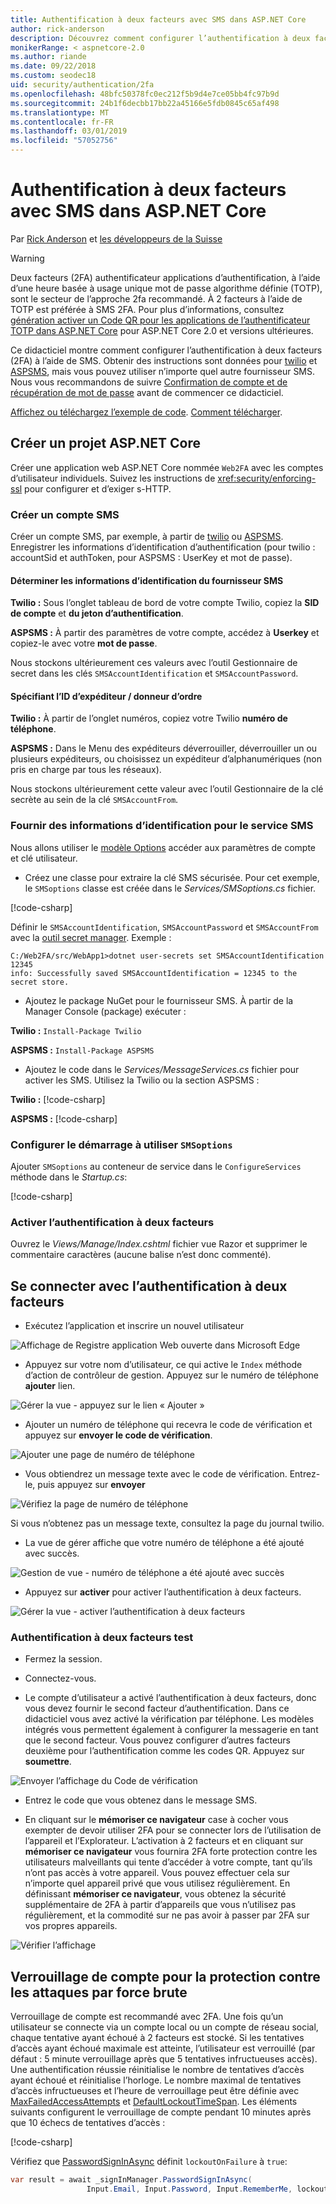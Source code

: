 ```yaml
---
title: Authentification à deux facteurs avec SMS dans ASP.NET Core
author: rick-anderson
description: Découvrez comment configurer l’authentification à deux facteurs (2FA) avec une application ASP.NET Core.
monikerRange: < aspnetcore-2.0
ms.author: riande
ms.date: 09/22/2018
ms.custom: seodec18
uid: security/authentication/2fa
ms.openlocfilehash: 48bfc50378fc0ec212f5b9d4e7ce05bb4fc97b9d
ms.sourcegitcommit: 24b1f6decbb17bb22a45166e5fdb0845c65af498
ms.translationtype: MT
ms.contentlocale: fr-FR
ms.lasthandoff: 03/01/2019
ms.locfileid: "57052756"
---
```

# <a name="two-factor-authentication-with-sms-in-aspnet-core"></a>Authentification à deux facteurs avec SMS dans ASP.NET Core

Par [Rick Anderson](https://twitter.com/RickAndMSFT) et [les développeurs de la Suisse](https://github.com/Swiss-Devs)

>[!WARNING]
> Deux facteurs (2FA) authentificateur applications d’authentification, à l’aide d’une heure basée à usage unique mot de passe algorithme définie (TOTP), sont le secteur de l’approche 2fa recommandé. À 2 facteurs à l’aide de TOTP est préférée à SMS 2FA. Pour plus d’informations, consultez [génération activer un Code QR pour les applications de l’authentificateur TOTP dans ASP.NET Core](xref:security/authentication/identity-enable-qrcodes) pour ASP.NET Core 2.0 et versions ultérieures.

Ce didacticiel montre comment configurer l’authentification à deux facteurs (2FA) à l’aide de SMS. Obtenir des instructions sont données pour [twilio](https://www.twilio.com/) et [ASPSMS](https://www.aspsms.com/asp.net/identity/core/testcredits/), mais vous pouvez utiliser n’importe quel autre fournisseur SMS. Nous vous recommandons de suivre [Confirmation de compte et de récupération de mot de passe](xref:security/authentication/accconfirm) avant de commencer ce didacticiel.

[Affichez ou téléchargez l’exemple de code](https://github.com/aspnet/Docs/tree/master/aspnetcore/security/authentication/2fa/sample/Web2FA). [Comment télécharger](xref:index#how-to-download-a-sample).

## <a name="create-a-new-aspnet-core-project"></a>Créer un projet ASP.NET Core

Créer une application web ASP.NET Core nommée `Web2FA` avec les comptes d’utilisateur individuels. Suivez les instructions de <xref:security/enforcing-ssl> pour configurer et d’exiger s-HTTP.

### <a name="create-an-sms-account"></a>Créer un compte SMS

Créer un compte SMS, par exemple, à partir de [twilio](https://www.twilio.com/) ou [ASPSMS](https://www.aspsms.com/asp.net/identity/core/testcredits/). Enregistrer les informations d’identification d’authentification (pour twilio : accountSid et authToken, pour ASPSMS : UserKey et mot de passe).

#### <a name="figuring-out-sms-provider-credentials"></a>Déterminer les informations d’identification du fournisseur SMS

**Twilio :** Sous l’onglet tableau de bord de votre compte Twilio, copiez la **SID de compte** et **du jeton d’authentification**.

**ASPSMS :** À partir des paramètres de votre compte, accédez à **Userkey** et copiez-le avec votre **mot de passe**.

Nous stockons ultérieurement ces valeurs avec l’outil Gestionnaire de secret dans les clés `SMSAccountIdentification` et `SMSAccountPassword`.

#### <a name="specifying-senderid--originator"></a>Spécifiant l’ID d’expéditeur / donneur d’ordre

**Twilio :** À partir de l’onglet numéros, copiez votre Twilio **numéro de téléphone**.

**ASPSMS :** Dans le Menu des expéditeurs déverrouiller, déverrouiller un ou plusieurs expéditeurs, ou choisissez un expéditeur d’alphanumériques (non pris en charge par tous les réseaux).

Nous stockons ultérieurement cette valeur avec l’outil Gestionnaire de la clé secrète au sein de la clé `SMSAccountFrom`.


### <a name="provide-credentials-for-the-sms-service"></a>Fournir des informations d’identification pour le service SMS

Nous allons utiliser le [modèle Options](xref:fundamentals/configuration/options) accéder aux paramètres de compte et clé utilisateur.

   * Créez une classe pour extraire la clé SMS sécurisée. Pour cet exemple, le `SMSoptions` classe est créée dans le *Services/SMSoptions.cs* fichier.

[!code-csharp[](2fa/sample/Web2FA/Services/SMSoptions.cs)]

Définir le `SMSAccountIdentification`, `SMSAccountPassword` et `SMSAccountFrom` avec la [outil secret manager](xref:security/app-secrets). Exemple :

```none
C:/Web2FA/src/WebApp1>dotnet user-secrets set SMSAccountIdentification 12345
info: Successfully saved SMSAccountIdentification = 12345 to the secret store.
```
* Ajoutez le package NuGet pour le fournisseur SMS. À partir de la Manager Console (package) exécuter :

**Twilio :**
`Install-Package Twilio`

**ASPSMS :**
`Install-Package ASPSMS`


* Ajoutez le code dans le *Services/MessageServices.cs* fichier pour activer les SMS. Utilisez la Twilio ou la section ASPSMS :


**Twilio :** [!code-csharp[](2fa/sample/Web2FA/Services/MessageServices_twilio.cs)]

**ASPSMS :** [!code-csharp[](2fa/sample/Web2FA/Services/MessageServices_ASPSMS.cs)]

### <a name="configure-startup-to-use-smsoptions"></a>Configurer le démarrage à utiliser `SMSoptions`

Ajouter `SMSoptions` au conteneur de service dans le `ConfigureServices` méthode dans le *Startup.cs*:

[!code-csharp[](2fa/sample/Web2FA/Startup.cs?name=snippet1&highlight=4)]

### <a name="enable-two-factor-authentication"></a>Activer l’authentification à deux facteurs

Ouvrez le *Views/Manage/Index.cshtml* fichier vue Razor et supprimer le commentaire caractères (aucune balise n’est donc commenté).

## <a name="log-in-with-two-factor-authentication"></a>Se connecter avec l’authentification à deux facteurs

* Exécutez l’application et inscrire un nouvel utilisateur

![Affichage de Registre application Web ouverte dans Microsoft Edge](2fa/_static/login2fa1.png)

* Appuyez sur votre nom d’utilisateur, ce qui active le `Index` méthode d’action de contrôleur de gestion. Appuyez sur le numéro de téléphone **ajouter** lien.

![Gérer la vue - appuyez sur le lien « Ajouter »](2fa/_static/login2fa2.png)

* Ajouter un numéro de téléphone qui recevra le code de vérification et appuyez sur **envoyer le code de vérification**.

![Ajouter une page de numéro de téléphone](2fa/_static/login2fa3.png)

* Vous obtiendrez un message texte avec le code de vérification. Entrez-le, puis appuyez sur **envoyer**

![Vérifiez la page de numéro de téléphone](2fa/_static/login2fa4.png)

Si vous n’obtenez pas un message texte, consultez la page du journal twilio.

* La vue de gérer affiche que votre numéro de téléphone a été ajouté avec succès.

![Gestion de vue - numéro de téléphone a été ajouté avec succès](2fa/_static/login2fa5.png)

* Appuyez sur **activer** pour activer l’authentification à deux facteurs.

![Gérer la vue - activer l’authentification à deux facteurs](2fa/_static/login2fa6.png)

### <a name="test-two-factor-authentication"></a>Authentification à deux facteurs test

* Fermez la session.

* Connectez-vous.

* Le compte d’utilisateur a activé l’authentification à deux facteurs, donc vous devez fournir le second facteur d’authentification. Dans ce didacticiel vous avez activé la vérification par téléphone. Les modèles intégrés vous permettent également à configurer la messagerie en tant que le second facteur. Vous pouvez configurer d’autres facteurs deuxième pour l’authentification comme les codes QR. Appuyez sur **soumettre**.

![Envoyer l’affichage du Code de vérification](2fa/_static/login2fa7.png)

* Entrez le code que vous obtenez dans le message SMS.

* En cliquant sur le **mémoriser ce navigateur** case à cocher vous exempter de devoir utiliser 2FA pour se connecter lors de l’utilisation de l’appareil et l’Explorateur. L’activation à 2 facteurs et en cliquant sur **mémoriser ce navigateur** vous fournira 2FA forte protection contre les utilisateurs malveillants qui tente d’accéder à votre compte, tant qu’ils n’ont pas accès à votre appareil. Vous pouvez effectuer cela sur n’importe quel appareil privé que vous utilisez régulièrement. En définissant **mémoriser ce navigateur**, vous obtenez la sécurité supplémentaire de 2FA à partir d’appareils que vous n’utilisez pas régulièrement, et la commodité sur ne pas avoir à passer par 2FA sur vos propres appareils.

![Vérifier l’affichage](2fa/_static/login2fa8.png)

## <a name="account-lockout-for-protecting-against-brute-force-attacks"></a>Verrouillage de compte pour la protection contre les attaques par force brute

Verrouillage de compte est recommandé avec 2FA. Une fois qu’un utilisateur se connecte via un compte local ou un compte de réseau social, chaque tentative ayant échoué à 2 facteurs est stocké. Si les tentatives d’accès ayant échoué maximale est atteinte, l’utilisateur est verrouillé (par défaut : 5 minute verrouillage après que 5 tentatives infructueuses accès). Une authentification réussie réinitialise le nombre de tentatives d’accès ayant échoué et réinitialise l’horloge. Le nombre maximal de tentatives d’accès infructueuses et l’heure de verrouillage peut être définie avec [MaxFailedAccessAttempts](/dotnet/api/microsoft.aspnetcore.identity.lockoutoptions.maxfailedaccessattempts) et [DefaultLockoutTimeSpan](/dotnet/api/microsoft.aspnetcore.identity.lockoutoptions.defaultlockouttimespan). Les éléments suivants configurent le verrouillage de compte pendant 10 minutes après que 10 échecs de tentatives d’accès :

[!code-csharp[](2fa/sample/Web2FA/Startup.cs?name=snippet2&highlight=13-17)]

Vérifiez que [PasswordSignInAsync](/dotnet/api/microsoft.aspnetcore.identity.signinmanager-1.passwordsigninasync) définit `lockoutOnFailure` à `true`:

```csharp
var result = await _signInManager.PasswordSignInAsync(
                 Input.Email, Input.Password, Input.RememberMe, lockoutOnFailure: true);
```
